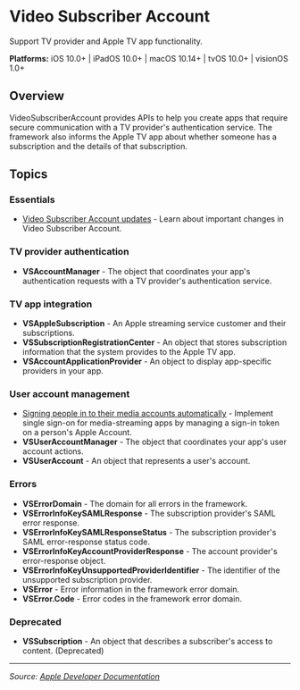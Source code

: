 # Video Subscriber Account

Support TV provider and Apple TV app functionality.

**Platforms:** iOS 10.0+ | iPadOS 10.0+ | macOS 10.14+ | tvOS 10.0+ | visionOS 1.0+

## Overview

VideoSubscriberAccount provides APIs to help you create apps that require secure communication with a TV provider's authentication service. The framework also informs the Apple TV app about whether someone has a subscription and the details of that subscription.

## Topics

### Essentials
- [Video Subscriber Account updates](https://developer.apple.com/documentation/videosubscriberaccount/video_subscriber_account_updates) - Learn about important changes in Video Subscriber Account.

### TV provider authentication
- **VSAccountManager** - The object that coordinates your app's authentication requests with a TV provider's authentication service.

### TV app integration
- **VSAppleSubscription** - An Apple streaming service customer and their subscriptions.
- **VSSubscriptionRegistrationCenter** - An object that stores subscription information that the system provides to the Apple TV app.
- **VSAccountApplicationProvider** - An object to display app-specific providers in your app.

### User account management
- [Signing people in to their media accounts automatically](https://developer.apple.com/documentation/videosubscriberaccount/signing_people_in_to_their_media_accounts_automatically) - Implement single sign-on for media-streaming apps by managing a sign-in token on a person's Apple Account.
- **VSUserAccountManager** - The object that coordinates your app's user account actions.
- **VSUserAccount** - An object that represents a user's account.

### Errors
- **VSErrorDomain** - The domain for all errors in the framework.
- **VSErrorInfoKeySAMLResponse** - The subscription provider's SAML error response.
- **VSErrorInfoKeySAMLResponseStatus** - The subscription provider's SAML error-response status code.
- **VSErrorInfoKeyAccountProviderResponse** - The account provider's error-response object.
- **VSErrorInfoKeyUnsupportedProviderIdentifier** - The identifier of the unsupported subscription provider.
- **VSError** - Error information in the framework error domain.
- **VSError.Code** - Error codes in the framework error domain.

### Deprecated
- **VSSubscription** - An object that describes a subscriber's access to content. (Deprecated)

---

*Source: [Apple Developer Documentation](https://developer.apple.com/documentation/VideoSubscriberAccount)*